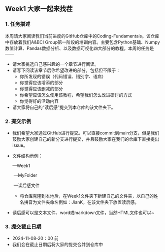 ## Week1 大家一起来找茬

### 1. 任务描述

本周请大家阅读我们当前进度的GitHub仓库中的Coding-Fundamentals。该仓库中存放着我们A&BCI Group第一阶段的培训内容。主要包含Python基础、Numpy数值计算、Pandas数据分析、以及数据可视化四大部分的教程。本周的任务是——

- 请大家挑选自己感兴趣的一个章节进行阅读。
- 请写下阅读该章节后你希望改进的部分，包括但不限于：
  - 你所发现的错误（代码错误、错别字、语病）
  - 你觉得应该增添的部分
  - 你觉得应该删减的部分
  - 你希望应该怎么使用该教程，希望我们怎么改进研讨的方式
  - 你觉得好的活动内容
- 请大家将自己的“读后感”提交到本仓库的该文件夹下。

### 2. 提交示例

- 我们希望大家通过GitHub进行提交。可以直接commit到main分支，但是我们鼓励大家创建自己的新分支进行提交，并且鼓励大家在我们的仓库下直接提出issue。

- 文件结构示例：

  —Week1

  ​	—MyFolder

  ​		—读后感文件

  - 将仓库克隆到本地后，在Week1文件夹下新建自己的文件夹，以自己的姓名拼音为文件夹命名例如：JianK，在该文件夹下放置读后感。

- 读后感可以是文本文件、word或markdown文件，当然HTML文件也可以~

### 3. 提交截止日期

- 2024-11-08-20：00 前
- 我们会在截止日期后将大家的提交合并到仓库中